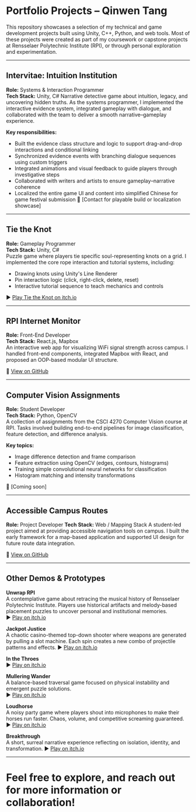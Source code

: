 # Portfolio Projects – Qinwen Tang

This repository showcases a selection of my technical and game development projects built using Unity, C++, Python, and web tools. Most of these projects were created as part of my coursework or capstone projects at Rensselaer Polytechnic Institute (RPI), or through personal exploration and experimentation.

---

## Intervitae: Intuition Institution
**Role:** Systems & Interaction Programmer  
**Tech Stack:** Unity, C#
Narrative detective game about intuition, legacy, and uncovering hidden truths. As the systems programmer, I implemented the interactive evidence system, integrated gameplay with dialogue, and collaborated with the team to deliver a smooth narrative–gameplay experience.

**Key responsibilities:**
  - Built the evidence class structure and logic to support drag-and-drop interactions and conditional linking
  - Synchronized evidence events with branching dialogue sequences using custom triggers
  - Integrated animations and visual feedback to guide players through investigative steps
  - Collaborated with writers and artists to ensure gameplay–narrative coherence
  - Localized the entire game UI and content into simplified Chinese for game festival submission
📄 [Contact for playable build or localization showcase]

---

## Tie the Knot
**Role:** Gameplay Programmer  
**Tech Stack:** Unity, C#  
Puzzle game where players tie specific soul-representing knots on a grid. I implemented the core rope interaction and tutorial systems, including:
  - Drawing knots using Unity's Line Renderer
  - Pin interaction logic (click, right-click, delete, reset)
  - Interactive tutorial sequence to teach mechanics and controls

▶ [Play Tie the Knot on itch.io](https://bigboywoods.itch.io/tie-the-knot)

---

## RPI Internet Monitor
**Role:** Front-End Developer  
**Tech Stack:** React.js, Mapbox  
An interactive web app for visualizing WiFi signal strength across campus. I handled front-end components, integrated Mapbox with React, and proposed an OOP-based modular UI structure.

📂 [View on GitHub](https://github.com/hansonhqma/rpi-network-monitor)

---

## Computer Vision Assignments
**Role:** Student Developer  
**Tech Stack:** Python, OpenCV  
A collection of assignments from the CSCI 4270 Computer Vision course at RPI. Tasks involved building end-to-end pipelines for image classification, feature detection, and difference analysis.

**Key topics:**
  - Image difference detection and frame comparison  
  - Feature extraction using OpenCV (edges, contours, histograms)  
  - Training simple convolutional neural networks for classification  
  - Histogram matching and intensity transformations 

📂 [Coming soon]

---

## Accessible Campus Routes
**Role:** Project Developer
**Tech Stack:** Web / Mapping Stack
A student-led project aimed at providing accessible navigation tools on campus. I built the early framework for a map-based application and supported UI design for future route data integration.

📂 [View on GitHub](https://github.com/CocoTang03/Accessible-Routes)

---

## Other Demos & Prototypes
**Unwrap RPI**  
A contemplative game about retracing the musical history of Rensselaer Polytechnic Institute. Players use historical artifacts and melody-based placement puzzles to uncover personal and institutional memories.  
▶ [Play on itch.io](https://cocotang.itch.io/unwrap-rpi)

**Jackpot Justice**  
A chaotic casino-themed top-down shooter where weapons are generated by pulling a slot machine. Each spin creates a new combo of projectile patterns and effects.
▶ [Play on itch.io](https://atlastbeetle.itch.io/jackpot-justice?password=jinx)

**In the Throes**  
▶ [Play on itch.io](https://atlastbeetle.itch.io/in-the-throes?password=pass)

**Mullering Wander**  
A balance-based traversal game focused on physical instability and emergent puzzle solutions.      
▶ [Play on itch.io](https://xanjay.itch.io/mullering-wander)

**Loudhorse**  
A noisy party game where players shout into microphones to make their horses run faster. Chaos, volume, and competitive screaming guaranteed.
▶ [Play on itch.io](https://xanjay.itch.io/loudhorse)

**Breakthrough**  
A short, surreal narrative experience reflecting on isolation, identity, and transformation. 
▶ [Play on itch.io](https://atlastbeetle.itch.io/breakthrough)

---

# Feel free to explore, and reach out for more information or collaboration!
